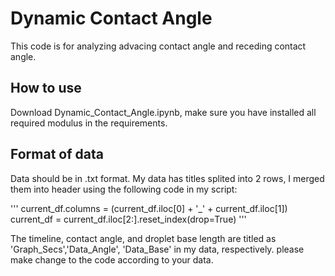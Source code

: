 # Dynamic Contact Angle
This code is for analyzing advacing contact angle and receding contact angle.

## How to use
Download Dynamic_Contact_Angle.ipynb, make sure you have installed all required modulus in the requirements.

## Format of data
Data should be in .txt format. My data has titles splited into 2 rows, I merged them into header using the following code in my script:

'''
current_df.columns = (current_df.iloc[0] + '_' + current_df.iloc[1])
current_df = current_df.iloc[2:].reset_index(drop=True)
'''

The timeline, contact angle, and droplet base length are titled as 'Graph_Secs','Data_Angle', 'Data_Base' in my data, respectively. please make change to the code according to your data.
